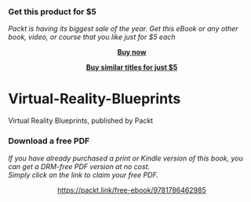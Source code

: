 
### Get this product for $5

<i>Packt is having its biggest sale of the year. Get this eBook or any other book, video, or course that you like just for $5 each</i>


<b><p align='center'>[Buy now](https://packt.link/9781786462985)</p></b>


<b><p align='center'>[Buy similar titles for just $5](https://subscription.packtpub.com/search)</p></b>


# Virtual-Reality-Blueprints
Virtual Reality Blueprints, published by Packt
### Download a free PDF

 <i>If you have already purchased a print or Kindle version of this book, you can get a DRM-free PDF version at no cost.<br>Simply click on the link to claim your free PDF.</i>
<p align="center"> <a href="https://packt.link/free-ebook/9781786462985">https://packt.link/free-ebook/9781786462985 </a> </p>